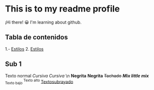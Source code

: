 # This is to my readme profile
¡Hi there! 😀
I'm learning about github.

## Tabla de contenidos
1.- [Estilos](#sub1)
2. [Estilos](#sub1)


## Sub 1
Texto normal
*Cursiva* _Cursiva_ \n
**Negrita** __Negrita__
~~Tachado~~
***Mix little mix***
<sub> Texto bajo </sub>
<sup> Texto alto </sup>
<ins> Textosubrayado </ins>
